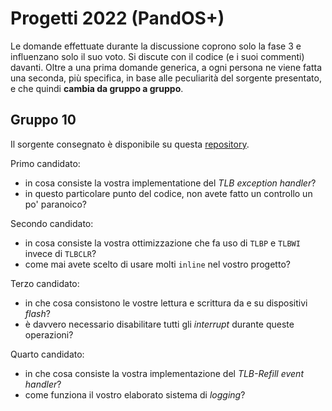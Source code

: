 # Progetti 2022 (PandOS+)

Le domande effettuate durante la discussione coprono solo la fase 3 e
influenzano solo il suo voto. Si discute con il codice (e i suoi commenti)
davanti. Oltre a una prima domande generica, a ogni persona ne viene fatta una
seconda, più specifica, in base alle peculiarità del sorgente presentato, e che
quindi **cambia da gruppo a gruppo**.

## Gruppo 10

Il sorgente consegnato è disponibile su questa [repository](https://github.com/lucat1/unibo_08574_progetto).

Primo candidato:

- in cosa consiste la vostra implementatione del _TLB exception handler_?
- in questo particolare punto del codice, non avete fatto un controllo un po'
  paranoico?

Secondo candidato:

- in cosa consiste la vostra ottimizzazione che fa uso di `TLBP` e `TLBWI`
  invece di `TLBCLR`?
- come mai avete scelto di usare molti `inline` nel vostro progetto?

Terzo candidato:

- in che cosa consistono le vostre lettura e scrittura da e su dispositivi
  _flash_?
- è davvero necessario disabilitare tutti gli _interrupt_ durante queste
  operazioni?

Quarto candidato:

- in che cosa consiste la vostra implementazione del _TLB-Refill event handler_?
- come funziona il vostro elaborato sistema di _logging_?
